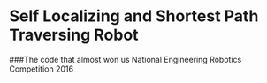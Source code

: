 # Self Localizing and Shortest Path Traversing Robot

###The code that almost won us National Engineering Robotics Competition 2016
